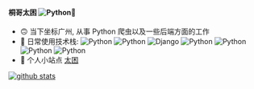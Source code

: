 #### 桐哥太困 ![Python](https://img.shields.io/badge/桐哥-2021-blue)👋

- 🙃 当下坐标广州, 从事 Python 爬虫以及一些后端方面的工作
- 🚀 日常使用技术栈: ![Python](https://img.shields.io/badge/Python-3.8-blue) 
![Python](https://img.shields.io/badge/Vue-3.0-green)
![Django](https://img.shields.io/badge/Django-3.0-brightgreen)
![Python](https://img.shields.io/badge/FastApi-latest-yellow) 
![Python](https://img.shields.io/badge/Mysql-5.7-blue) 
![Python](https://img.shields.io/badge/Docker-latest-orange) 
![Python](https://img.shields.io/badge/Scrapy-2.3.0-blue)
- 🤔 个人小站点 [太困](http://159.75.96.72/)


[![github stats](https://github-readme-stats.vercel.app/api?username=GZKY-PY&show_icons=true)](https://github.com/GZKY-PY)

